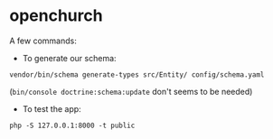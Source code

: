 # openchurch

A few commands:

- To generate our schema:
```
vendor/bin/schema generate-types src/Entity/ config/schema.yaml
```
(`bin/console doctrine:schema:update` don't seems to be needed)

- To test the app:
```
php -S 127.0.0.1:8000 -t public
```
